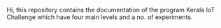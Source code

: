 Hi, this repository contains the documentation of the program Kerala IoT Challenge which have four main levels and a no. of experiments.
